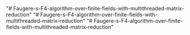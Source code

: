"# Faugere-s-F4-algorithm-over-finite-fields-with-multithreaded-matrix-reduction" 
"# Faugere-s-F4-algorithm-over-finite-fields-with-multithreaded-matrix-reduction" 
"# Faugere-s-F4-algorithm-over-finite-fields-with-multithreaded-matrix-reduction" 
